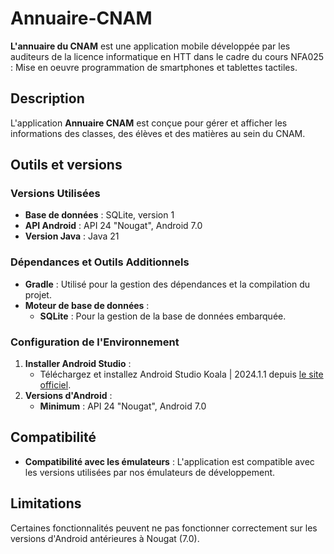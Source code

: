 # Annuaire-CNAM

**L'annuaire du CNAM** est une application mobile développée par les auditeurs de la licence informatique en HTT dans le cadre du cours NFA025 : Mise en oeuvre programmation de smartphones et tablettes tactiles.

## Description

L'application **Annuaire CNAM** est conçue pour gérer et afficher les informations des classes, des élèves et des matières au sein du CNAM.

## Outils et versions

### Versions Utilisées

- **Base de données** : SQLite, version 1
- **API Android** : API 24 "Nougat", Android 7.0
- **Version Java** : Java 21

### Dépendances et Outils Additionnels

- **Gradle** : Utilisé pour la gestion des dépendances et la compilation du projet.
- **Moteur de base de données** :
    - **SQLite** : Pour la gestion de la base de données embarquée.
  
### Configuration de l'Environnement

1. **Installer Android Studio** :
    - Téléchargez et installez Android Studio Koala | 2024.1.1 depuis [le site officiel](https://developer.android.com/studio).
2. **Versions d'Android** :
    - **Minimum** : API 24 "Nougat", Android 7.0

## Compatibilité

- **Compatibilité avec les émulateurs** : L'application est compatible avec les versions utilisées par nos émulateurs de développement.

## Limitations

Certaines fonctionnalités peuvent ne pas fonctionner correctement sur les versions d'Android antérieures à Nougat (7.0).